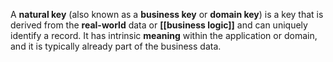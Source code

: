 A **natural key** (also known as a **business key** or **domain key**) is a key that is derived from the **real-world** data or **[[business logic]]** and can uniquely identify a record.  It has intrinsic **meaning** within the application or domain, and it is typically already part of the business data.
